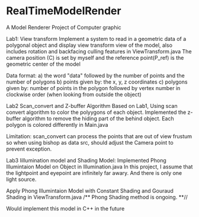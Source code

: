 # RealTimeModelRender
A Model Renderer Project of Computer graphic 

Lab1: View transform 
Implement a system to read in a geometric data of a polygonal object and display view transform view of the model,
also includes rotation and backfacing culling features in ViewTransform.java
The camera position (C) is set by myself and the reference point(P_ref) is the geometric center of the model


Data format:
a) the word "data" followed by the number of points and the number of polygons
b) points given by: the x, y, z coordinates
c) polygons given by: number of points in the polygon followed by vertex number in
clockwise order (when looking from outside the object)


Lab2 Scan_convert and Z-buffer Algorithm
Based on Lab1, Using scan convert algorithm to color the polyygons of each object.
Implemented the z-buffer algorithm to remove the hiding part of the behind object.
Each polygon is colored differently in Main.java

Limitation: scan_convert can process the points that are out of view frustum
so when using bishop as data src, should adjust the Camera point to prevent exception.

Lab3 Iillumination model and Shading Model:
Implemented Phong Illumintaion Model on Object in Illumination.java
In this project, I assume  that the lightpoint and eyepoint are infinitely far awary.
And there is only one light source.

Apply Phong Illumintaion Model with Constant Shading and Gouraud Shading in ViewTransform.java
/** Phong Shading method is ongoing. **//

Would implement this model in C++ in the future

